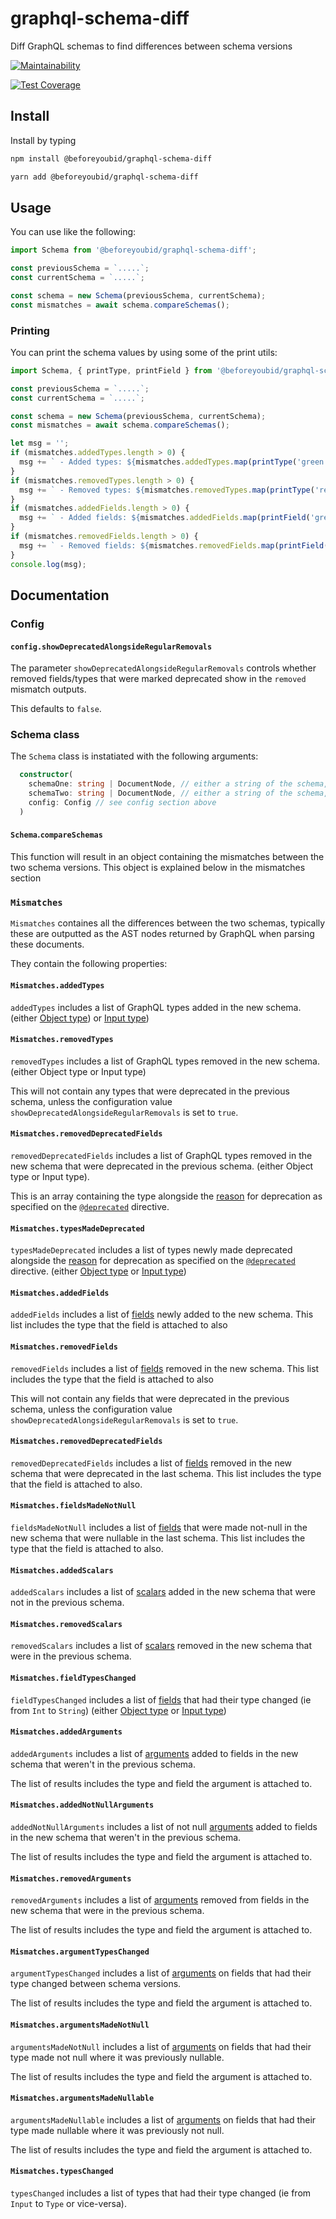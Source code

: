# graphql-schema-diff

Diff GraphQL schemas to find differences between schema versions

[![Maintainability](https://api.codeclimate.com/v1/badges/92660a94b6641ac7b256/maintainability)](https://codeclimate.com/github/beforeyoubid/graphql-schema-diff/maintainability)

[![Test Coverage](https://api.codeclimate.com/v1/badges/92660a94b6641ac7b256/test_coverage)](https://codeclimate.com/github/beforeyoubid/graphql-schema-diff/test_coverage)

## Install

Install by typing

```sh
npm install @beforeyoubid/graphql-schema-diff
```

```sh
yarn add @beforeyoubid/graphql-schema-diff
```

## Usage

You can use like the following:

```ts
import Schema from '@beforeyoubid/graphql-schema-diff';

const previousSchema = `.....`;
const currentSchema = `.....`;

const schema = new Schema(previousSchema, currentSchema);
const mismatches = await schema.compareSchemas();
```

### Printing

You can print the schema values by using some of the print utils:

```ts
import Schema, { printType, printField } from '@beforeyoubid/graphql-schema-diff';

const previousSchema = `.....`;
const currentSchema = `.....`;

const schema = new Schema(previousSchema, currentSchema);
const mismatches = await schema.compareSchemas();

let msg = '';
if (mismatches.addedTypes.length > 0) {
  msg += ` - Added types: ${mismatches.addedTypes.map(printType('green')).map(tilde).join(', ')}`;
}
if (mismatches.removedTypes.length > 0) {
  msg += ` - Removed types: ${mismatches.removedTypes.map(printType('red')).map(tilde).join(', ')}`;
}
if (mismatches.addedFields.length > 0) {
  msg += ` - Added fields: ${mismatches.addedFields.map(printField('green')).map(tilde).join(', ')}`;
}
if (mismatches.removedFields.length > 0) {
  msg += ` - Removed fields: ${mismatches.removedFields.map(printField('red')).map(tilde).join(', ')}`;
}
console.log(msg);
```

## Documentation

### Config

#### `config.showDeprecatedAlongsideRegularRemovals`

The parameter `showDeprecatedAlongsideRegularRemovals` controls whether removed fields/types that were marked deprecated
show in the `removed` mismatch outputs.

This defaults to `false`.

### Schema class

The `Schema` class is instatiated with the following arguments:

```ts
  constructor(
    schemaOne: string | DocumentNode, // either a string of the schema, or a GraphQL document node
    schemaTwo: string | DocumentNode, // either a string of the schema, or a GraphQL document node
    config: Config // see config section above
  )
```

#### `Schema`.`compareSchemas`

This function will result in an object containing the mismatches between the two schema versions. This object is
explained below in the mismatches section

### `Mismatches`

`Mismatches` containes all the differences between the two schemas, typically these are outputted as the AST nodes
returned by GraphQL when parsing these documents.

They contain the following properties:

#### `Mismatches.addedTypes`

`addedTypes` includes a list of GraphQL types added in the new schema. (either [Object type][1]) or [Input type][2])

#### `Mismatches.removedTypes`

`removedTypes` includes a list of GraphQL types removed in the new schema. (either Object type or Input type)

This will not contain any types that were deprecated in the previous schema, unless the configuration value
`showDeprecatedAlongsideRegularRemovals` is set to `true`.

#### `Mismatches.removedDeprecatedFields`

`removedDeprecatedFields` includes a list of GraphQL types removed in the new schema that were deprecated in the
previous schema. (either Object type or Input type).

This is an array containing the type alongside the [reason][3] for deprecation as specified on the [`@deprecated`][3]
directive.

#### `Mismatches.typesMadeDeprecated`

`typesMadeDeprecated` includes a list of types newly made deprecated alongside the [reason][3] for deprecation as
specified on the [`@deprecated`][3] directive. (either [Object type][1] or [Input type][2])

#### `Mismatches.addedFields`

`addedFields` includes a list of [fields][4] newly added to the new schema. This list includes the type that the field
is attached to also

#### `Mismatches.removedFields`

`removedFields` includes a list of [fields][4] removed in the new schema. This list includes the type that the field is
attached to also

This will not contain any fields that were deprecated in the previous schema, unless the configuration value
`showDeprecatedAlongsideRegularRemovals` is set to `true`.

#### `Mismatches.removedDeprecatedFields`

`removedDeprecatedFields` includes a list of [fields][4] removed in the new schema that were deprecated in the last
schema. This list includes the type that the field is attached to also.

#### `Mismatches.fieldsMadeNotNull`

`fieldsMadeNotNull` includes a list of [fields][4] that were made not-null in the new schema that were nullable in the
last schema. This list includes the type that the field is attached to also.

#### `Mismatches.addedScalars`

`addedScalars` includes a list of [scalars][5] added in the new schema that were not in the previous schema.

#### `Mismatches.removedScalars`

`removedScalars` includes a list of [scalars][5] removed in the new schema that were in the previous schema.

#### `Mismatches.fieldTypesChanged`

`fieldTypesChanged` includes a list of [fields][4] that had their type changed (ie from `Int` to `String`) (either
[Object type][1] or [Input type][2])

#### `Mismatches.addedArguments`

`addedArguments` includes a list of [arguments][6] added to fields in the new schema that weren't in the previous
schema.

The list of results includes the type and field the argument is attached to.

#### `Mismatches.addedNotNullArguments`

`addedNotNullArguments` includes a list of not null [arguments][6] added to fields in the new schema that weren't in the
previous schema.

The list of results includes the type and field the argument is attached to.

#### `Mismatches.removedArguments`

`removedArguments` includes a list of [arguments][6] removed from fields in the new schema that were in the previous
schema.

The list of results includes the type and field the argument is attached to.

#### `Mismatches.argumentTypesChanged`

`argumentTypesChanged` includes a list of [arguments][6] on fields that had their type changed between schema versions.

The list of results includes the type and field the argument is attached to.

#### `Mismatches.argumentsMadeNotNull`

`argumentsMadeNotNull` includes a list of [arguments][6] on fields that had their type made not null where it was
previously nullable.

The list of results includes the type and field the argument is attached to.

#### `Mismatches.argumentsMadeNullable`

`argumentsMadeNullable` includes a list of [arguments][6] on fields that had their type made nullable where it was
previously not null.

The list of results includes the type and field the argument is attached to.

#### `Mismatches.typesChanged`

`typesChanged` includes a list of types that had their type changed (ie from `Input` to `Type` or vice-versa).

[1]: https://spec.graphql.org/June2018/#sec-Objects
[2]: https://spec.graphql.org/June2018/#sec-Input-Objects
[3]: https://spec.graphql.org/June2018/#sec--deprecated
[4]: https://spec.graphql.org/June2018/#FieldDefinition
[5]: https://spec.graphql.org/June2018/#sec-Scalars
[6]: https://spec.graphql.org/June2018/#sec-Field-Arguments
